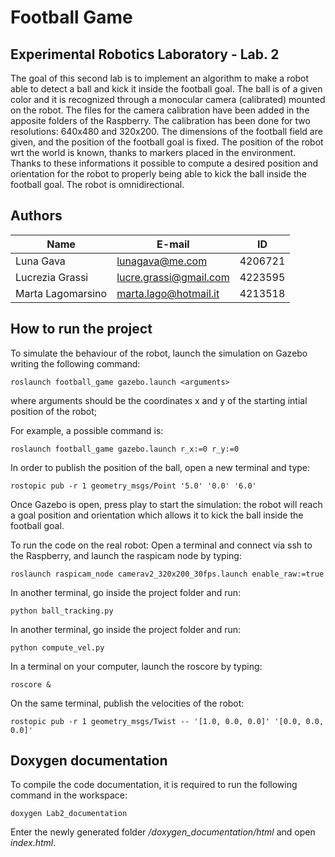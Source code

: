 # Football Game
## Experimental Robotics Laboratory - Lab. 2

The goal of this second lab is to implement an algorithm to make a robot able to detect a ball and kick it inside the football goal.
The ball is of a given color and it is recognized through a monocular camera (calibrated) mounted on the robot. 
The files for the camera calibration have been added in the apposite folders of the Raspberry.
The calibration has been done for two resolutions: 640x480 and 320x200.
The dimensions of the football field are given, and the position of the football goal is fixed.
The position of the robot wrt the world is known, thanks to markers placed in the environment.
Thanks to these informations it possible to compute a desired position and orientation for the robot to properly being able to 
kick the ball inside the football goal.
The robot is omnidirectional.


## Authors
| Name | E-mail | ID |
|------|--------|--------|
| Luna Gava| lunagava@me.com | 4206721 |
| Lucrezia Grassi | lucre.grassi@gmail.com | 4223595 |
| Marta Lagomarsino | marta.lago@hotmail.it | 4213518 |

## How to run the project
To simulate the behaviour of the robot, launch the simulation on Gazebo writing the following command:
```
roslaunch football_game gazebo.launch <arguments>
```
where arguments should be the coordinates x and y of the starting intial position of the robot;
  
For example, a possible command is:
```
roslaunch football_game gazebo.launch r_x:=0 r_y:=0
```
In order to publish the position of the ball, open a new terminal and type:
```
rostopic pub -r 1 geometry_msgs/Point '5.0' '0.0' '6.0'
```
Once Gazebo is open, press play to start the simulation: the robot will reach a goal position and orientation
which allows it to kick the ball inside the football goal.

To run the code on the real robot:
Open a terminal and connect via ssh to the Raspberry, and launch the raspicam node by typing:
```
roslaunch raspicam_node camerav2_320x200_30fps.launch enable_raw:=true
```
In another terminal, go inside the project folder and run:
```
python ball_tracking.py
```
In another terminal, go inside the project folder and run:
```
python compute_vel.py
```

In a terminal on your computer, launch the roscore by typing:
```
roscore &
```
On the same terminal, publish the velocities of the robot:
```
rostopic pub -r 1 geometry_msgs/Twist -- '[1.0, 0.0, 0.0]' '[0.0, 0.0, 0.0]'
```


## Doxygen documentation 
To compile the code documentation, it is required to run the following command in the workspace:
```
doxygen Lab2_documentation
``` 
Enter the newly generated folder */doxygen_documentation/html* and open *index.html*.

